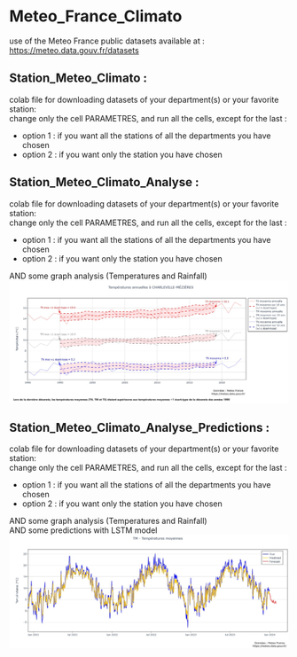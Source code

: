 # Meteo_France_Climato
use of the Meteo France public datasets available at :  
https://meteo.data.gouv.fr/datasets

## Station_Meteo_Climato :
colab file for downloading datasets of your department(s) or your favorite station:  
change only the cell PARAMETRES, and run all the cells, except for the last :  
- option 1 : if you want all the stations of all the departments you have chosen
- option 2 : if you want only the station you have chosen

## Station_Meteo_Climato_Analyse :
colab file for downloading datasets of your department(s) or your favorite station:  
change only the cell PARAMETRES, and run all the cells, except for the last :  
- option 1 : if you want all the stations of all the departments you have chosen
- option 2 : if you want only the station you have chosen  

AND some graph analysis (Temperatures and Rainfall)
![temperature graph example](images/Climato_Charleville_Temperatures.jpg)

## Station_Meteo_Climato_Analyse_Predictions :
colab file for downloading datasets of your department(s) or your favorite station:  
change only the cell PARAMETRES, and run all the cells, except for the last :  
- option 1 : if you want all the stations of all the departments you have chosen
- option 2 : if you want only the station you have chosen  

AND some graph analysis (Temperatures and Rainfall)  
AND some predictions with LSTM model
![temperature prediction example](images/Climato_Charleville_Predictions.jpg)
